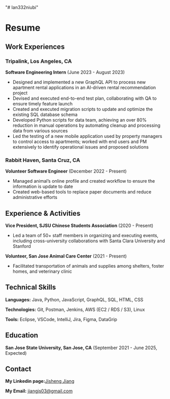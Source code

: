 "# Ian332niubi" 
# Resume

## Work Experiences

### Tripalink, Los Angeles, CA
**Software Engineering Intern** (June 2023 - August 2023)
- Designed and implemented a new GraphQL API to process new apartment rental applications in an AI-driven rental recommendation project
- Devised and executed end-to-end test plan, collaborating with QA to ensure timely feature launch
- Created and executed migration scripts to update and optimize the existing SQL database schema
- Developed Python scripts for data team, achieving an over 80% reduction in manual operations by automating cleanup and processing data from various sources
- Led the testing of a new mobile application used by property managers to control access to apartments; worked with end users and PM extensively to identify operational issues and proposed solutions

### Rabbit Haven, Santa Cruz, CA
**Volunteer Software Engineer** (December 2022 - Present)
- Managed animal’s online profile and created workflow to ensure the information is update to date
- Created web-based tools to replace paper documents and reduce administrative efforts

## Experience & Activities

**Vice President, SJSU Chinese Students Association** (2020 - Present)
- Led a team of 50+ staff members in organizing and executing events, including cross-university collaborations with Santa Clara University and Stanford

**Volunteer, San Jose Animal Care Center** (2021 - Present)
- Facilitated transportation of animals and supplies among shelters, foster homes, and veterinary clinic

## Technical Skills

**Languages:** Java, Python, JavaScript, GraphQL, SQL, HTML, CSS

**Technologies:** Git, Postman, Jenkins, AWS (EC2 / RDS / S3), Linux

**Tools:** Eclipse, VSCode, IntelliJ, Jira, Figma, DataGrip

## Education

**San Jose State University, San Jose, CA** (September 2021 - June 2025, Expected)

## Contact

**My Linkedin page:**[Jisheng Jiang](https://www.linkedin.com/in/jisheng-jiang-721974252/)

**My Email:** jiangjs03@gmail.com

